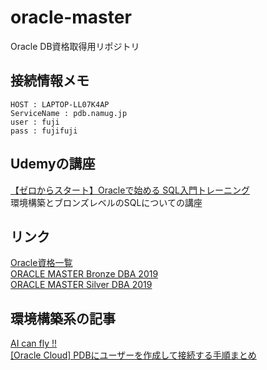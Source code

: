 # oracle-master
Oracle DB資格取得用リポジトリ

## 接続情報メモ
~~~
HOST : LAPTOP-LL07K4AP
ServiceName : pdb.namug.jp
user : fuji
pass : fujifuji
~~~

## Udemyの講座
[【ゼロからスタート】Oracleで始める SQL入門トレーニング](https://www.udemy.com/course/oracle-sql-d/)  
環境構築とブロンズレベルのSQLについての講座

## リンク
[Oracle資格一覧](https://www.oracle.com/jp/education/certification/allcertification-172551-ja.html#database19c)  
[ORACLE MASTER Bronze DBA 2019](https://education.oracle.com/ja/oracle-master-bronze-dba-available-only-in-japan/trackp_DB19CBRNZ)  
[ORACLE MASTER Silver DBA 2019](https://education.oracle.com/ja/products/trackp_DB19COCA)

## 環境構築系の記事
[AI can fly !!](https://ai-can-fly.hateblo.jp/entry/oracle-database-create#Database-Configuration-Assistant-DBCA-%E3%81%A8%E3%81%AF)  
[[Oracle Cloud] PDBにユーザーを作成して接続する手順まとめ](https://qiita.com/sugimount/items/a50376d72c3438383081)  
